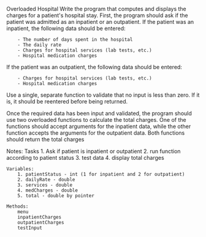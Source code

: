 Overloaded Hospital
Write the program that computes and displays the charges for a patient's hospital stay.
First, the program should ask if the patient was admitted as an inpatient or an outpatient.
If the patient was an inpatient, the following data should be entered:

        - The number of days spent in the hospital
        - The daily rate
        - Charges for hospital services (lab tests, etc.)
        - Hospital medication charges

If the patient was an outpatient, the following data should be entered:

        - Charges for hospital services (lab tests, etc.)
        - Hospital medication charges

Use a single, separate function to validate that no input is less than zero.
If it is, it should be reentered before being returned.

Once the required data has been input and validated, 
the program should use two overloaded functions to calculate the total charges.
One of the functions should accept arguments for the inpatient data,
while the other function accepts the arguments for the outpatient data.
Both functions should return the total charges

Notes:
    Tasks
        1. Ask if patient is inpatient or outpatient
        2. run function according to patient status
        3. test data
        4. display total charges

    Variables:
        1. patientStatus - int (1 for inpatient and 2 for outpatient)
        2. dailyRate - double
        3. services - double
        4. medCharges - double
        5. total - double by pointer

    Methods:
        menu
        inpatientCharges
        outpatientCharges
        testInput
